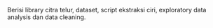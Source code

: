 Berisi library citra telur, dataset, script ekstraksi ciri, exploratory data analysis dan data cleaning.
